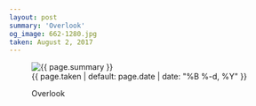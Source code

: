 ```yaml
---
layout: post
summary: 'Overlook'
og_image: 662-1280.jpg
taken: August 2, 2017
---
```


<figure class="post">
 <img alt="{{ page.summary }}" sizes="(min-width: 700px) 50vw, calc(100vw - 2rem)" src="{{ site.assets_url }}/662-640.jpg" srcset="{{ site.assets_url }}/662-320.jpg 320w, {{ site.assets_url }}/662-640.jpg 640w, {{ site.assets_url }}/662-960.jpg 960w, {{ site.assets_url }}/662-1280.jpg 1280w"/>
 <figcaption>
  <time>
   {{ page.taken | default: page.date | date: "%B %-d, %Y" }}
  </time>
  <p>
   Overlook
  </p>
 </figcaption>
</figure>

